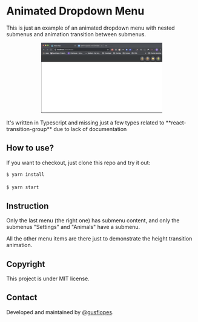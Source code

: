 # Animated Dropdown Menu

This is just an example of an animated dropdown menu with nested submenus and animation transition between submenus.
<p align="center">
<img src="./drop-down.gif" />
</p>
It's written in Typescript and missing just a few types related to **react-transition-group** due to lack of documentation

## How to use?
If you want to checkout, just clone this repo and try it out:

```bash
$ yarn install

$ yarn start
```

## Instruction
Only the last menu (the right one) has submenu content, and only the submenus "Settings" and "Animals" have a submenu.

All the other menu items are there just to demonstrate the height transition animation.

## Copyright
This project is under MIT license.

## Contact
Developed and maintained by [@gusflopes](https://github.com/gusflopes).